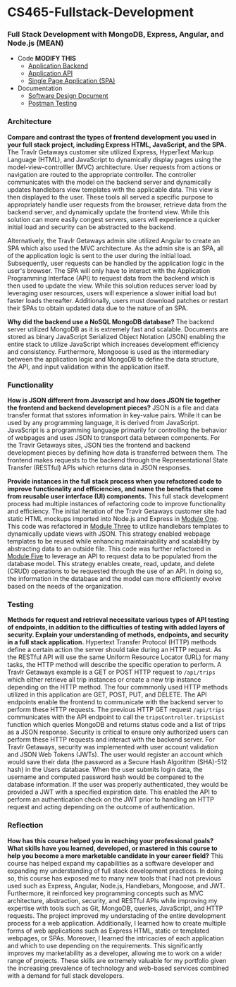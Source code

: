 # CS465-Fullstack-Development
### Full Stack Development with MongoDB, Express, Angular, and Node.js (MEAN)
- Code **MODIFY THIS**
  - [Application Backend](https://github.com/CHenshaw010/CS465-Fullstack)
  - [Application API](https://github.com/CHenshaw010/CS465-Fullstack)
  - [Single Page Application (SPA)](https://github.com/CHenshaw010/CS465-Fullstack)
- Documentation
  - [Software Design Document](https://github.com/CHenshaw010/CS465-Fullstack/blob/main/Software%20Design%20Document.pdf)
  - [Postman Testing](https://github.com/CHenshaw010/CS465-Fullstack)

### Architecture
**Compare and contrast the types of frontend development you used in your full stack project, including Express HTML, JavaScript, and the SPA.**
The Travlr Getaways customer site utilized Express, HyperText Markup Language (HTML), and JavaScript to dynamically display pages using the model-view-controlller (MVC) architecture. User requests from actions or navigation are routed to the appropriate controller. The controller communicates with the model on the backend server and dynamically updates handlebars view templates with the applicable data. This view is then displayed to the user. These tools all served a specific purpose to appropriately handle user requests from the browser, retrieve data from the backend server, and dynamically update the frontend view. While this solution can more easily congest servers, users will experience a quicker initial load and security can be abstracted to the backend.

Alternatively, the Travlr Getaways admin site utilized Angular to create an SPA which also used the MVC architecture. As the admin site is an SPA, all of the application logic is sent to the user during the initial load. Subsequently, user requests can be handled by the application logic in the user's browser. The SPA will only have to interact with the Application Programming Interface (API) to request data from the backend which is then used to update the view. While this solution reduces server load by leveraging user resources, users will experience a slower initial load but faster loads thereafter. Additionally, users must download patches or restart their SPAs to obtain updated data due to the nature of an SPA.

**Why did the backend use a NoSQL MongoDB database?**
The backend server utilized MongoDB as it is extremely fast and scalable. Documents are stored as binary JavaScript Serialized Object Notation (JSON) enabling the entire stack to utilize JavaScript which increases development efficiency and consistency. Furthermore, Mongoose is used as the intermediary between the application logic and MongoDB to define the data structure, the API, and input validation within the application itself.

### Functionality
**How is JSON different from Javascript and how does JSON tie together the frontend and backend development pieces?**
JSON is a file and data transfer format that sstores information in key-value pairs. While it can be used by any programming language, it is derived from JavaScript. JavaScript is a programming language primarily for controlling the behavior of webpages and uses JSON to transport data between components. For the Travlr Getaways sites, JSON ties the frontend and backend development pieces by defining how data is transferred between them. The frontend makes requests to the backend through the Representational State Transfer (RESTful) APIs which returns data in JSON responses.
    
**Provide instances in the full stack process when you refactored code to improve functionality and efficiencies, and name the benefits that come from reusable user interface (UI) components.**
This full stack development process had multiple instances of refactoring code to improve functionality and efficiency. The initial iteration of the Travlr Getaways customer site had static HTML mockups imported into Node.js and Express in [Module One](https://github.com/CHenshaw010/CS465-Fullstack/tree/module1). This code was refactored in [Module Three](https://github.com/CHenshaw010/CS465-Fullstack/tree/module3) to utilize handlebars templates to dynamically update views with JSON. This strategy enabled webpage templates to be reused while enhancing maintainability and scalability by abstracting data to an outside file. This code was further refactored in [Module Five](https://github.com/CHenshaw010/CS465-Fullstack/tree/module5) to leverage an API to request data to be populated from the database model. This strategy enables create, read, update, and delete (CRUD) operations to be requested through the use of an API. In doing so, the information in the database and the model can more efficiently evolve based on the needs of the organization.

### Testing
**Methods for request and retrieval necessitate various types of API testing of endpoints, in addition to the difficulties of testing with added layers of security. Explain your understanding of methods, endpoints, and security in a full stack application.**
Hypertext Transfer Protocol (HTTP) methods define a certain action the server should take during an HTTP request. As the RESTful API will use the same Uniform Resource Locator (URL) for many tasks, the HTTP method will describe the specific operation to perform. A Travlr Getaways example is a GET or POST HTTP request to `/api/trips` which either retrieve all trip instances or create a new trip instance depending on the HTTP method. The four commmonly used HTTP methods utilized in this application are GET, POST, PUT, and DELETE. The API endpoints enable the frontend to communicate with the backend server to perform these HTTP requests. The previous HTTP GET request `/api/trips` communicates with the API endpoint to call the `tripsController.tripsList` function which queries MongoDB and returns status code and a list of trips as a JSON response. Security is critical to ensure only authorized users can perform these HTTP requests and interact with the backend server. For Travlr Getaways, security was implemented with user account validation and JSON Web Tokens (JWTs). The user would register an account which would save their data (the password as a Secure Hash Algorithm (SHA)-512 hash) in the Users database. When the user submits login data, the username and computed password hash would be compared to the database information. If the user was properly authenticated, they would be provided a JWT with a specified expiration date. This enabled the API to perform an authentication check on the JWT prior to handling an HTTP request and acting depending on the outcome of authentication.

### Reflection
**How has this course helped you in reaching your professional goals? What skills have you learned, developed, or mastered in this course to help you become a more marketable candidate in your career field?**
This course has helped expand my capabilities as a software developer and expanding my understanding of full stack development practices. In doing so, this course has exposed me to many new tools that I had not previous used such as Express, Angular, Node.js, Handlebars, Mongoose, and JWT. Furthermore, it reinforced key programming concepts such as MVC architecture, abstraction, security, and RESTful APIs while improving my expertise with tools such as Git, MongoDB, queries, JavaScript, and HTTP requests. The project improved my understading of the entire development process for a web application. Additionally, I learned how to create multiple forms of web applications such as Express HTML, static or templated webpages, or SPAs. Moreover, I learned the intricacies of each application and which to use depending on the requirements. This significantly improves my marketability as a developer, allowing me to work on a wider range of projects. These skills are extremely valuable for my portfolio given the increasing prevalence of technology and web-based services combined with a demand for full stack developers.
